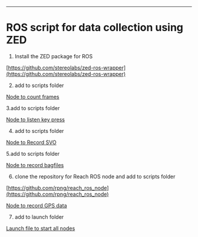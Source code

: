<meta http-equiv='cache-control' content='no-cache'> 
<meta http-equiv='expires' content='0'> 
<meta http-equiv='pragma' content='no-cache'>

---

# ROS script for data collection using ZED

1. Install the ZED package for ROS

[https://github.com/stereolabs/zed-ros-wrapper](https://github.com/stereolabs/zed-ros-wrapper)

2. add to scripts folder

[Node to count frames](https://www.notion.so/Node-to-count-frames-9a351b80497348668bc203f853fc8711)

3.add to scripts folder

[Node to listen key press](https://www.notion.so/Node-to-listen-key-press-6ef2b535b1f344ff9de2bdf22685a14f)

4. add to scripts folder

[Node to Record SVO](https://www.notion.so/Node-to-Record-SVO-b9b08f4a69b14e01ad963b90b4a1ec6f)

5.add to scripts folder

[Node to record bagfiles](https://www.notion.so/Node-to-record-bagfiles-d3873d0d046f4316ad26e824f2ce6072)

6. clone the repository for Reach ROS node and add to scripts folder

[https://github.com/rpng/reach_ros_node](https://github.com/rpng/reach_ros_node)

[Node to record GPS data](https://www.notion.so/Node-to-record-GPS-data-f6a8973ed9ca42b0ad13f217bc18b555)

7. add to launch folder

[Launch file to start all nodes](https://www.notion.so/Launch-file-to-start-all-nodes-725a4eb3e5744a0482bdf4cc4097fb49)